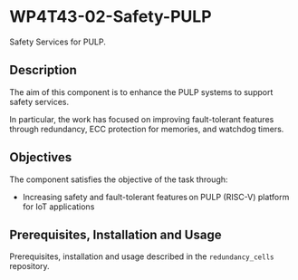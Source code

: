 # WP4T43-02-Safety-PULP

Safety Services for PULP.

## Description

The aim of this component is to enhance the PULP systems to support safety services.  

In particular, the work has focused on improving fault-tolerant features through redundancy, ECC protection for memories, and watchdog timers.  

## Objectives
The component satisfies the objective of the task through: 
* Increasing safety and fault-tolerant features on PULP (RISC-V) platform for IoT applications 

## Prerequisites, Installation and Usage

Prerequisites, installation and usage described in the `redundancy_cells` repository.

